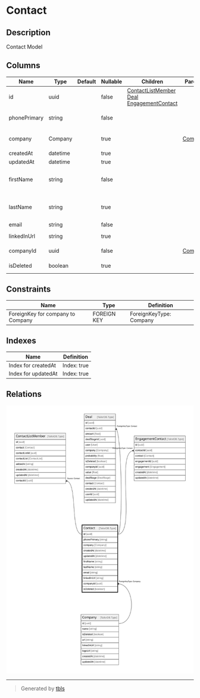 # Contact

## Description

Contact Model

## Columns

| Name | Type | Default | Nullable | Children | Parents | Comment |
| ---- | ---- | ------- | -------- | -------- | ------- | ------- |
| id | uuid |  | false | [ContactListMember](ContactListMember.md) [Deal](Deal.md) [EngagementContact](EngagementContact.md) |  |  |
| phonePrimary | string |  | false |  |  | Primary Phone Number |
| company | Company |  | true |  | [Company](Company.md) | Link to the Company |
| createdAt | datetime |  | true |  |  | createdAt |
| updatedAt | datetime |  | true |  |  | updatedAt |
| firstName | string |  | false |  |  | First Name of the Contact |
| lastName | string |  | true |  |  | Last Name of the Contact |
| email | string |  | false |  |  | E-mail |
| linkedInUrl | string |  | true |  |  | LinkedIn URL |
| companyId | uuid |  | false |  | [Company](Company.md) | Company ID |
| isDeleted | boolean |  | true |  |  | Is Deleted? |

## Constraints

| Name | Type | Definition |
| ---- | ---- | ---------- |
| ForeignKey for company to Company | FOREIGN KEY | ForeignKeyType: Company |

## Indexes

| Name | Definition |
| ---- | ---------- |
| Index for createdAt | Index: true |
| Index for updatedAt | Index: true |

## Relations

![er](Contact.svg)

---

> Generated by [tbls](https://github.com/k1LoW/tbls)
